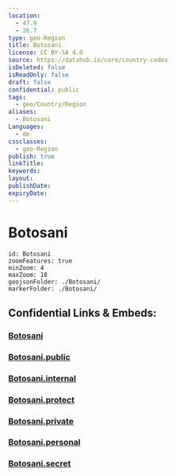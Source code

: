 ```yaml
---
location:
  - 47.9
  - 26.7
type: geo-Region
title: Botosani
license: CC BY-SA 4.0
source: https://datahub.io/core/country-codes
isDeleted: false
isReadOnly: false
draft: false
confidential: public
tags:
  - geo/Country/Region
aliases:
  - Botosani
Languages:
  - de
cssclasses:
  - geo-Region
publish: true
linkTitle:
keywords:
layout:
publishDate:
expiryDate:
---
```


# Botosani

```leaflet
id: Botosani
zoomFeatures: true 
minZoom: 4 
maxZoom: 18
geojsonFolder: ./Botosani/
markerFolder: ./Botosani/
```


## Confidential Links & Embeds: 

### [Botosani](/_Standards/Earth/Continent/Europe/Europe~East/Romania/Regions~Romania/Romania~Nord-Est/Botosani.md) 

### [Botosani.public](/_public/Earth/Continent/Europe/Europe~East/Romania/Regions~Romania/Romania~Nord-Est/Botosani.public.md) 

### [Botosani.internal](/_internal/Earth/Continent/Europe/Europe~East/Romania/Regions~Romania/Romania~Nord-Est/Botosani.internal.md) 

### [Botosani.protect](/_protect/Earth/Continent/Europe/Europe~East/Romania/Regions~Romania/Romania~Nord-Est/Botosani.protect.md) 

### [Botosani.private](/_private/Earth/Continent/Europe/Europe~East/Romania/Regions~Romania/Romania~Nord-Est/Botosani.private.md) 

### [Botosani.personal](/_personal/Earth/Continent/Europe/Europe~East/Romania/Regions~Romania/Romania~Nord-Est/Botosani.personal.md) 

### [Botosani.secret](/_secret/Earth/Continent/Europe/Europe~East/Romania/Regions~Romania/Romania~Nord-Est/Botosani.secret.md)

